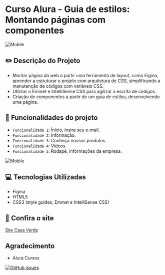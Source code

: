 # Curso Alura - Guia de estilos: Montando páginas com componentes

![Mobile](https://user-images.githubusercontent.com/92823605/157307968-63aabf23-5e9f-4bd6-92d0-3113b73c15a0.png)

## :pencil2: Descrição do Projeto

- Montar página da web a partir uma ferramenta de layout, como Figma, aprender a estruturar o projeto com arquitetura de CSS, simplificando a manutenção de códigos com variáveis CSS.
- Utilizar o Emmet e IntelliSense CSS para agilizar a escrita de códigos.
- Criação de componentes a partir de um guia de estilos, desenvolvendo uma página.

## :hammer: Funcionalidades do projeto

- `Funcionalidade 1`: Ínicio, insira seu e-mail.
- `Funcionalidade 2`: Informação.
- `Funcionalidade 3`: Conheça nossos produtos.
- `Funcionalidade 4`: Vídeos.
- `Funcionalidade 5`: Rodapé, informações da empresa.

![Mobile](https://user-images.githubusercontent.com/92823605/157311269-d1a0ae51-48eb-4e62-849d-354cf625e824.gif)

## :computer: Tecnologias Utilizadas

- Figma
- HTML5
- CSS3 (style guides, Emmet e IntelliSense CSS)

## :star2: Confira o site 

<a href="https://moniquefracarollicamargo.github.io/Mobile--Emmet-e-IntelliSense-CSS/">Site Casa Verde</a>

## Agradecimento

- Alura Cursos

<a href="https://github.com/MoniqueFracarolliCamargo/Mobile--Emmet-e-IntelliSense-CSS/issues"><img alt="GitHub issues" src="https://img.shields.io/github/issues/MoniqueFracarolliCamargo/Mobile--Emmet-e-IntelliSense-CSS"></a>

